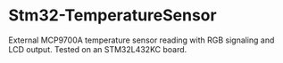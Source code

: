 # Stm32-TemperatureSensor
External MCP9700A temperature sensor reading with RGB signaling and LCD output. Tested on an STM32L432KC board.
